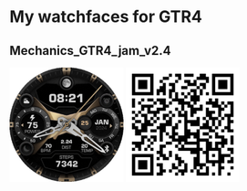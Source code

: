 # My watchfaces for GTR4

## Mechanics_GTR4_jam_v2.4

<img src="Mechanics_GTR4_jam_v2.4_preview_en.png" width="200">
<img src="Mechanics_GTR4_jam_v2.4.zpk_qr-code.png" width="200">

